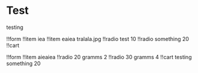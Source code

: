 # Test

testing

!!form
!!item iea
!!item eaiea tralala.jpg
!!radio test 10
!!radio something 20
!!cart

!!form
!!item aieaiea
!!radio 20 gramms 2
!!radio 30 gramms 4
!!cart testing something 20
